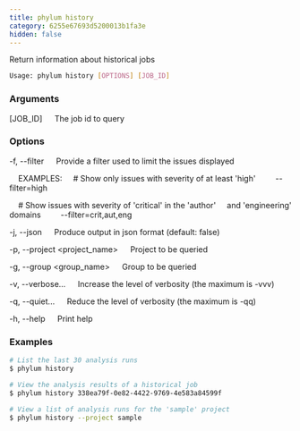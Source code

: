 ```yaml
---
title: phylum history
category: 6255e67693d5200013b1fa3e
hidden: false
---
```


Return information about historical jobs

```sh
Usage: phylum history [OPTIONS] [JOB_ID]
```

### Arguments

[JOB_ID]
&emsp; The job id to query

### Options

-f, --filter <filter>
&emsp; Provide a filter used to limit the issues displayed

&nbsp;&nbsp;&nbsp;&nbsp;EXAMPLES:
&nbsp;&nbsp;&nbsp;&nbsp;\# Show only issues with severity of at least 'high'
&nbsp;&nbsp;&nbsp;&nbsp;&nbsp;&nbsp;&nbsp;&nbsp;--filter=high

&nbsp;&nbsp;&nbsp;&nbsp;\# Show issues with severity of 'critical' in the 'author'
&nbsp;&nbsp;&nbsp;&nbsp;and 'engineering' domains
&nbsp;&nbsp;&nbsp;&nbsp;&nbsp;&nbsp;&nbsp;&nbsp;--filter=crit,aut,eng

-j, --json
&emsp; Produce output in json format (default: false)

-p, --project <project_name>
&emsp; Project to be queried

-g, --group <group_name>
&emsp; Group to be queried

-v, --verbose...
&emsp; Increase the level of verbosity (the maximum is -vvv)

-q, --quiet...
&emsp; Reduce the level of verbosity (the maximum is -qq)

-h, --help
&emsp; Print help

### Examples

```sh
# List the last 30 analysis runs
$ phylum history

# View the analysis results of a historical job
$ phylum history 338ea79f-0e82-4422-9769-4e583a84599f

# View a list of analysis runs for the 'sample' project
$ phylum history --project sample
```
